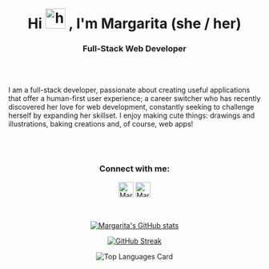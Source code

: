 <h1 align="center">
  Hi 
  <img src="https://user-images.githubusercontent.com/1303154/88677602-1635ba80-d120-11ea-84d8-d263ba5fc3c0.gif" height="40px" alt="hi">
  , I'm Margarita (she / her)
</h1>

<h3 align="center">Full-Stack Web Developer</h3><br>

<br>

<p>I am a full-stack developer, passionate about creating useful applications that offer a human-first user experience; a career switcher who has recently discovered her love for web development, constantly seeking to challenge herself by expanding her skillset. I enjoy making cute things: drawings and illustrations, baking creations and, of course, web apps! </p>
<br>
<br>

<div align="center">
  
  <h3>Connect with me:</h3>

[<img alt="Margarita Marmaridou | LinkedIn" width="30px" src="https://camo.githubusercontent.com/c8a9c5b414cd812ad6a97a46c29af67239ddaeae08c41724ff7d945fb4c047e5/68747470733a2f2f6564656e742e6769746875622e696f2f537570657254696e7949636f6e732f696d616765732f7376672f6c696e6b6564696e2e737667" />][linkedin]
<a href="mailto:margarita.c.marmaridou@gmail.com"><img  alt="Margarita Marmaridou | GMail" width="30px" src="https://camo.githubusercontent.com/4a3dd8d10a27c272fd04b2ce8ed1a130606f95ea6a76b5e19ce8b642faa18c27/68747470733a2f2f6564656e742e6769746875622e696f2f537570657254696e7949636f6e732f696d616765732f7376672f676d61696c2e737667" />

<div>
  
  [linkedin]: https://www.linkedin.com/in/margarita-marmaridou

<div align="center">

<br >

![Margarita's GitHub stats](https://github-readme-stats.vercel.app/api?username=mamarmar&theme=graywhite&show_icons=true&count_private=true)

[![GitHub Streak](https://github-readme-streak-stats.herokuapp.com/?user=mamarmar&theme=graywhite)](https://git.io/streak-stats)
  
![Top Languages Card](https://github-readme-stats.vercel.app/api/top-langs/?username=mamarmar&theme=graywhite&layout=compact&langs_count=10)

